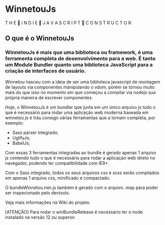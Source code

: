 # WinnetouJs
T H E 🔸 I N D I E 🔸 J A V A S C R I P T 🔸 C O N S T R U C T O R


## O que é o WinnetouJs

### WinnetouJs é mais que uma biblioteca ou framework, é uma ferramenta completa de desenvolvimento para a web. É tanto um Module Bundler quanto uma biblioteca JavaScript para a criação de interfaces de usuário.

Winnetou nasceu com a ideia de ser uma biblioteca javascript de montagem de layouts via componentes manipulando o vdom, porém se tornou muito mais do que isso no momento em que começou a compilar via nodejs sua própria maneira de escrever componentes. 

Hoje, o WinnetouJs é um bundler que junta em um único arquivo js tudo o que é necessário para rodar uma aplicação web moderna baseada em winnetou.js e trás consigo várias ferramentas que a tornam completa, por exemplo:

 - Sass parser integrado;
 - UglifyJs;
 - BabelJs;

Com essas 3 ferramentas integradas ao bundle é gerado apenas 1 arquivo js contendo tudo o que é necessário para rodar a aplicação web direto no navegador, podendo ter compatibilidade com IE9+.

Com o Sass integrado, todos os seus arquivos css e scss serão compilados em apenas 1 arquivo css, minificado e compactado.

O bundleWinnetou.min.js também é gerado com o arquivo .map para poder ser inspecionado pelo devtools. 

Veja mais informações na Wiki do projeto.

[ATENÇÃO] Para rodar o winBundleRelease é necessário ter o node instalado na versão 12 ou superior.


